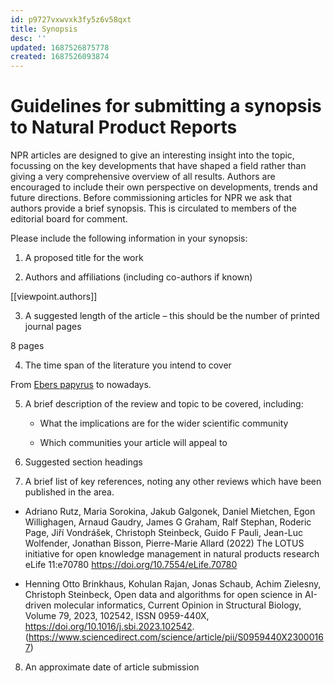 ```yaml
---
id: p9727vxwvxk3fy5z6v58qxt
title: Synopsis
desc: ''
updated: 1687526875778
created: 1687526093874
---
```



# Guidelines for submitting a synopsis to Natural Product Reports

NPR articles are designed to give an interesting insight into the topic, focussing on the key developments that have shaped a field rather than giving a very comprehensive overview of all results. Authors are encouraged to include their own perspective on developments, trends and future directions.
Before commissioning articles for NPR we ask that authors provide a brief synopsis. This is circulated to members of the editorial board for comment.  

Please include the following information in your synopsis:

1. A proposed title for the work


2. Authors and affiliations (including co-authors if known)

[[viewpoint.authors]]

3. A suggested length of the article – this should be the number of printed journal pages

8 pages

4. The time span of the literature you intend to cover

From [Ebers papyrus](https://en.wikipedia.org/wiki/Ebers_Papyrus "The Ebers Papyrus, also known as Papyrus Ebers, is an Egyptian medical papyrus of herbal knowledge dating to c. 1550 BCE \(the late Second Intermediate Period or early New Kingdom\). Among the oldest and most important medical papyri of Ancient Egypt, it was purchased at Luxor in the winter of 1873–1874 by the German Egyptologist Georg Ebers. It is currently kept at the Leipzig University Library in Germany.") to nowadays.

5. A brief description of the review and topic to be covered, including:

    - What the implications are for the wider scientific community

    - Which communities your article will appeal to

6. Suggested section headings



7. A brief list of key references, noting any other reviews which have been published in the area.


- Adriano Rutz, Maria Sorokina, Jakub Galgonek, Daniel Mietchen, Egon Willighagen, Arnaud Gaudry, James G Graham, Ralf Stephan, Roderic Page, Jiří Vondrášek, Christoph Steinbeck, Guido F Pauli, Jean-Luc Wolfender, Jonathan Bisson, Pierre-Marie Allard (2022) The LOTUS initiative for open knowledge management in natural products research eLife 11:e70780 https://doi.org/10.7554/eLife.70780

- Henning Otto Brinkhaus, Kohulan Rajan, Jonas Schaub, Achim Zielesny, Christoph Steinbeck,
Open data and algorithms for open science in AI-driven molecular informatics,
Current Opinion in Structural Biology, Volume 79, 2023, 102542, ISSN 0959-440X, https://doi.org/10.1016/j.sbi.2023.102542. (https://www.sciencedirect.com/science/article/pii/S0959440X23000167)




8. An approximate date of article submission